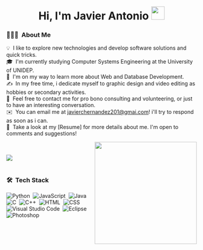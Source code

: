 <h1 align="center"><b>Hi, I'm Javier Antonio </b><img src="https://media.giphy.com/media/hvRJCLFzcasrR4ia7z/giphy.gif" width="35"></h1>


### 👨🏻‍💻 &nbsp;About Me

💡 &nbsp;I like to explore new technologies and develop software solutions and quick tricks.\
🎓 &nbsp;I'm currently studying Computer Systems Engineering at the University of UNIDEP.\
🌱 &nbsp;I'm on my way to learn more about Web and Database Development.\
✍️ &nbsp;In my free time, i dedicate myself to graphic design and video editing as hobbies or secondary activities.\
💬 &nbsp;Feel free to contact me for pro bono consulting and volunteering, or just to have an interesting conversation.\
✉️ &nbsp;You can email me at javierchernandez201@gmai.com! i'll try to respond as soon as i can.\
📄 &nbsp;Take a look at my [Resume] for more details about me. I'm open to comments and suggestions!

<img align="right" src="https://media.giphy.com/media/QvpqTCiEcwtvx6wwJK/giphy.gif" width="270" height="270" frameBorder="0" class="giphy-embed" allowFullScreen></img>
<br><br>
<img src="https://user-images.githubusercontent.com/73097560/115834477-dbab4500-a447-11eb-908a-139a6edaec5c.gif"><br><br>

### 🛠 &nbsp;Tech Stack

![Python](https://img.shields.io/badge/-Python-05122A?style=flat&logo=python)&nbsp;
![JavaScript](https://img.shields.io/badge/-JavaScript-05122A?style=flat&logo=javascript)&nbsp;
![Java](https://img.shields.io/badge/-Java-05122A?style=flat&logo=Java&logoColor=FFA518)&nbsp;
![C](https://img.shields.io/badge/-C-05122A?style=flat&logo=C&logoColor=A8B9CC)&nbsp;
![C++](https://img.shields.io/badge/-C++-05122A?style=flat&logo=C%2B%2B&logoColor=00599C)&nbsp;
![HTML](https://img.shields.io/badge/-HTML-05122A?style=flat&logo=HTML5)&nbsp;
![CSS](https://img.shields.io/badge/-CSS-05122A?style=flat&logo=CSS3&logoColor=1572B6)&nbsp;
![Visual Studio Code](https://img.shields.io/badge/-Visual%20Studio%20Code-05122A?style=flat&logo=visual-studio-code&logoColor=007ACC)&nbsp;
![Eclipse](https://img.shields.io/badge/-Eclipse-05122A?style=flat&logo=eclipse-ide&logoColor=2C2255)
![Photoshop](https://img.shields.io/badge/-Photoshop-05122A?style=flat&logo=adobe-photoshop)&nbsp;


